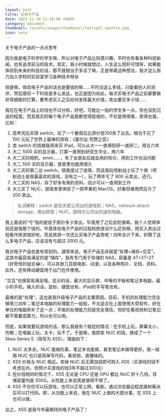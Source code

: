 ```yaml
---
layout: post
title: 论电子产品
date: 2021-11-10 11:16:00 +0800
category: document
thumbnail: /assets/images/thumbnail/twilight_sparkle.png
icon: note
---
```


关于电子产品的一点点思考
<!--more-->

因为我是电子科学的学生嘛，所以对电子产品比较感兴趣，平时也有看各种科技新闻，也有追求前沿的技术。其实，我小时候就想过，人生这么短好可惜呀，如果能体验到未来的科技的话，那不就相当于多活了嘛，正是带着这种想法，我才这么努力加入学校的实验室学习各种技术呀😃

但是嘛，体验电子产品的话也是要钱的嘛……平时没这么多钱，只能看别人的测评，然后感叹一下科技是多么发达。也正是因为如此，每次买电子产品之前都要做非常细致的打算，要考虑买入之后如何发挥最大价值，卖出要花多少钱……

我花在电子产品上的钱也不过分啦，好吧，可能比一般的学生多一点，但也没到沉迷的程度。而且我买的每个电子产品我都觉得挺值的，不仅是用得值，卖得也值，比如：

1. 高考完后买得 switch，玩了一个暑假后比原价低100卖了出去。相当于花了 100 元玩了世界上最棒的游戏：《塞尔达·荒野之息》
2. 卖 switch 的钱被我用来买 iPad，可以从大一一直用到研一或研二，用五六年
3. 大二 1000 买的显示器，打算一直用到研究生毕业，用六年
4. 大二买的相机，emm……，有了女朋友后就会用的啦😣，用到工作也没问题
5. 大二 500 买的显示器，放家里也能用很久
6. 大二买的第二台 switch，陪我度过了疫情，而且我玩喷射战士玩了个爽（喷射战士是我最喜欢的游戏，没有之一），玩了两年亏了 800 元卖出，还行。
7. 大二买的 NAS，存了好多有用的资料，估计可以一直用到工作
8. 大三买了 NUC，放宿舍里体验了一把苹果的 MacOS，好看但难用然后亏了 200 卖出。

> 名词解释：switch 是任天堂公司出的游戏机；NAS，network attach storage，类似网盘；NUC，因特尔公司出的迷你电脑。

我上面说的“亏”指的是低于原价多少卖出，毕竟用了之后会贬值嘛。我个人觉得体验还是值那个钱的。毕竟体验电子产品的过程和旅游没什么区别嘛，把买入卖出过程看作旅游就好啦，而且旅游一次还比买电子产品贵呢！四年总计下来，折腾了这么多电子产品，应该没有亏超过 2000 元。

我对电子产品也是有规划的。通常来说，电子产品无非就是“处理+储存+交互”。这其中最容易满足的是“储存”，我有专门用于存储的 NAS，容量是 4T+3T+2T（好奇怪的组合😂），可以存放几百部电影、动漫，以及各种照片、文档、资料。此外，还有移动硬盘用于出门在外使用。

“交互”也很容易满足哦。显示的话，最大的显示屏，中等的平板和笔记本电脑，最小的手机。输入的话，鼠标、键盘也有，iPad的手写笔也有。

最难的是“处理”，这也是我升级电子产品的主要原因。目前，手机的处理能力完全够用三四年；笔记本电脑的处理能力一般般，不太适合在上面使用大型软件，好在单位的电脑弥补了这一点；平板的处理能力则是完全落伍，但好在看视频和记笔记都不需要高算力，所以也可以用。

但是，如果我要玩游戏的话，那么我就有个尴尬的情况：在手机上玩，屏幕太小，伤眼；在电脑上玩，太卡，玩不了。于是嘛，我把卖 NUC 的钱，换成了一个 Xbox Series S（简写为 XSS），理由如下：

1. NUC 太多余。NUC 能做的事，笔记本也能做，甚至笔记本做得更好。我一般用 NUC 也只是简单写代码，看视频，直播啥的。
2. XSS 价格与 NUC 相近。卖掉 NUC 后无需加钱即可购入 XSS（买游戏的钱不考虑在内，但预计买游戏的钱3年不超过300元）
3. 在价钱相同的情况下，XSS 无论是 CPU 还是 GPU 都比 NUC 好十几倍，存储容量均是 500G。从性能上来说真是值得不得了。
4. XSS 不仅仅可以玩游戏，也可以正常上网、看剧，通过浏览器远程连接树莓派后可以打代码。即，从功能上来说，我在 NUC 上做的大部分事，在 XSS 上也可以做。

总之，XSS 是我今年最期待的电子产品了！